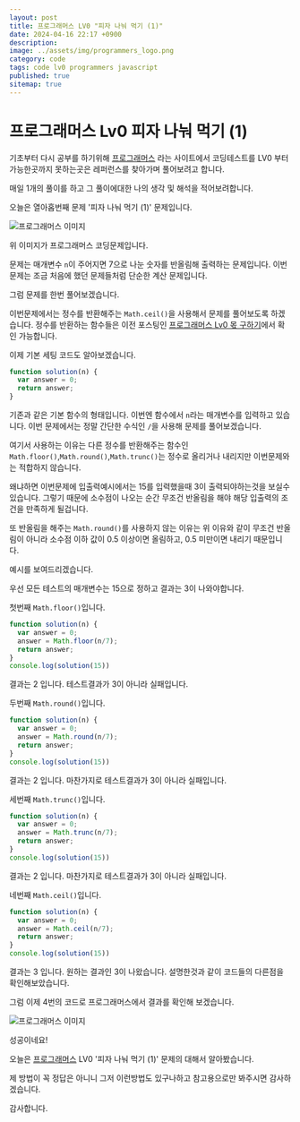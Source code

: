 ```yaml
---
layout: post
title: 프로그래머스 LV0 "피자 나눠 먹기 (1)"
date: 2024-04-16 22:17 +0900
description: 
image: ../assets/img/programmers_logo.png
category: code
tags: code lv0 programmers javascript
published: true
sitemap: true
---
```


# 프로그래머스 Lv0 피자 나눠 먹기 (1)

  기초부터 다시 공부를 하기위해 [프로그래머스](https://programmers.co.kr/) 라는 사이트에서
  코딩테스트를 LV0 부터 가능한곳까지 못하는곳은 레퍼런스를 찾아가며 풀어보려고 합니다.
  
  매일 1개의 풀이를 하고 그 풀이에대한 나의 생각 및 해석을 적어보려합니다.

  오늘은 열아홉번째 문제 '피자 나눠 먹기 (1)' 문제입니다.

  ![프로그래머스 이미지](../assets/img/피자나눠먹기_01.png)

  위 이미지가 프로그래머스 코딩문제입니다.
  
  문제는 매개변수 `n`이 주어지면 7으로 나눈 숫자를 반올림해 출력하는 문제입니다. 이번문제는 조금 처음에 했던 문제들처럼 단순한 계산 문제입니다.

  그럼 문제를 한번 풀어보겠습니다.

  이번문제에서는 정수를 반환해주는 `Math.ceil()`을 사용해서 문제를 풀어보도록 하겠습니다. 
  정수를 반환하는 함수들은 이전 포스팅인 [프로그래머스 Lv0 몫 구하기](https://spearboy.github.io/posts/programmers_2/)에서 확인 가능합니다.

  이제 기본 세팅 코드도 알아보겠습니다.
  
```javascript
function solution(n) {
  var answer = 0;
  return answer;
}
``` 
기존과 같은 기본 함수의 형태입니다. 이번엔 함수에서 `n`라는 매개변수를 입력하고 있습니다.
이번 문제에서는 정말 간단한 수식인 `/`을 사용해 문제를 풀어보겠습니다.

여기서 사용하는 이유는 다른 정수를 반환해주는 함수인 `Math.floor()`,`Math.round()`,`Math.trunc()`는 정수로 올리거나 내리지만 이번문제와는 적합하지 않습니다.

왜냐하면 이번문제에 입출력예시에서는 15를 입력했을때 3이 출력되야하는것을 보실수 있습니다.
그렇기 때문에 소수점이 나오는 순간 무조건 반올림을 해야 해당 입출력의 조건을 만족하게 될겁니다.

또 반올림을 해주는 `Math.round()`를 사용하지 않는 이유는 위 이유와 같이 무조건 반올림이 아니라 소수점 이하 값이 0.5 이상이면 올림하고, 0.5 미만이면 내리기 때문입니다.

예시를 보여드리겠습니다.

우선 모든 테스트의 매개변수는 15으로 정하고 결과는 3이 나와야합니다.

첫번째 `Math.floor()`입니다.
```javascript
function solution(n) {
  var answer = 0;
  answer = Math.floor(n/7);
  return answer;
}
console.log(solution(15))
```
결과는 2 입니다. 테스트결과가 3이 아니라 실패입니다.

두번째 `Math.round()`입니다.
```javascript
function solution(n) {
  var answer = 0;
  answer = Math.round(n/7);
  return answer;
}
console.log(solution(15))
```
결과는 2 입니다. 마찬가지로 테스트결과가 3이 아니라 실패입니다.

세번째 `Math.trunc()`입니다.
```javascript
function solution(n) {
  var answer = 0;
  answer = Math.trunc(n/7);
  return answer;
}
console.log(solution(15))
```
결과는 2 입니다. 마찬가지로 테스트결과가 3이 아니라 실패입니다.

네번째 `Math.ceil()`입니다.
```javascript
function solution(n) {
  var answer = 0;
  answer = Math.ceil(n/7);
  return answer;
}
console.log(solution(15))
```
결과는 3 입니다. 원하는 결과인 3이 나왔습니다.
설명한것과 같이 코드들의 다른점을 확인해보았습니다.

그럼 이제 4번의 코드로 프로그래머스에서 결과를 확인해 보겠습니다.

![프로그래머스 이미지](../assets/img/피자나눠먹기_02.png)

성공이네요!

오늘은 [프로그래머스](https://programmers.co.kr/) LV0 '피자 나눠 먹기 (1)' 문제의 대해서 알아봤습니다.

제 방법이 꼭 정답은 아니니 그저 이런방법도 있구나하고 참고용으로만 봐주시면 감사하겠습니다.

감사합니다.